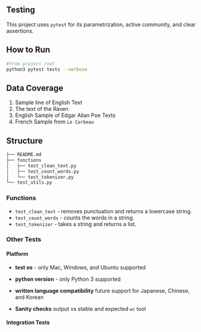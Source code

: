 ## Testing

This project uses `pytest` for its parametrization, active community, and clear assertions.

## How to Run

```bash
#from project root
python3 pytest tests --verbose

```

## Data Coverage

1) Sample line of English Text
2) The text of the Raven
3) English Sample of Edgar Allan Poe Texts
4) French Sample from `Le Corbeau`
## Structure

```bash
├── README.md
├── functions
│   ├── test_clean_text.py
│   ├── test_count_words.py
│   └── test_tokenizer.py
└── test_utils.py
```

### Functions
* `test_clean_text` - removes punctuation and returns a lowercase string.
* `test_count_words` - counts the words in a string.
* `test_tokenizer` - takes a string and returns a list.

### Other Tests

#### Platform
  * **test os** - only Mac, Windows, and Ubuntu supported
  
  * **python version** - only Python 3 supported
  
  * **written language compatibility** future support for Japanese, Chinese, and Korean
  
  * **Sanity checks** output vs stable and expected `wc` tool

#### Integration Tests

